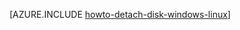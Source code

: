 <properties 
	pageTitle="Detach a disk from a Windows Virtual Machine | Azure" 
	description="Learn to detach a disk from a Virtual Machine in Azure." 
	services="virtual-machines, storage" 
	documentationCenter="" 
	authors="KBDAzure" 
	manager="timlt" 
	editor=""/>

<tags 
	ms.service="virtual-machines" 
	ms.workload="infrastructure-services" 
	ms.tgt_pltfrm="vm-windows" 
	ms.devlang="na" 
	ms.topic="article" 
	ms.date="02/10/2015" 
	ms.author="kathydav"/>





[AZURE.INCLUDE [howto-detach-disk-windows-linux](../includes/howto-detach-disk-windows-linux.md)]
